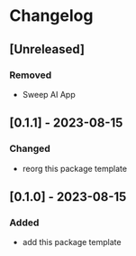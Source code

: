 # Changelog


## [Unreleased]

### Removed
- Sweep AI App

## [0.1.1] - 2023-08-15

### Changed
- reorg this package template

## [0.1.0] - 2023-08-15

### Added
- add this package template
